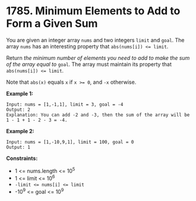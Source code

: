 # 1785. Minimum Elements to Add to Form a Given Sum

You are given an integer array `nums` and two integers `limit` and `goal`. The array `nums` has an interesting property that `abs(nums[i]) <= limit`.

Return *the minimum number of elements you need to add to make the sum of the array equal to* `goal`. The array must maintain its property that `abs(nums[i]) <= limit`.

Note that `abs(x)` equals `x` if `x >= 0`, and `-x` otherwise.

 

**Example 1:**

```
Input: nums = [1,-1,1], limit = 3, goal = -4
Output: 2
Explanation: You can add -2 and -3, then the sum of the array will be 1 - 1 + 1 - 2 - 3 = -4.
```

**Example 2:**

```
Input: nums = [1,-10,9,1], limit = 100, goal = 0
Output: 1
```

 

**Constraints:**

- 1 <= nums.length <= 10<sup>5</sup>
- 1 <= limit <= 10<sup>6</sup>
- `-limit <= nums[i] <= limit`
- -10<sup>9</sup> <= goal <= 10<sup>9</sup>

